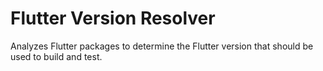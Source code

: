# Flutter Version Resolver

Analyzes Flutter packages to determine the Flutter version that should be used
to build and test.
